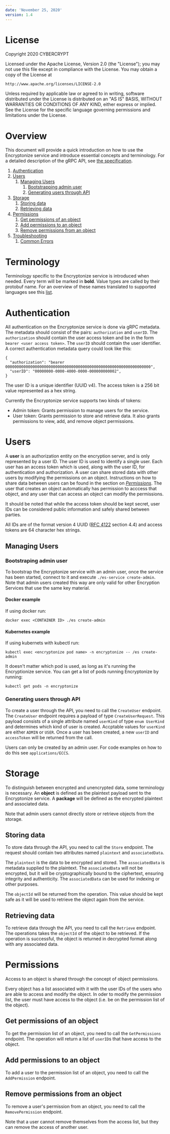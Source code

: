 ```yaml
---
date: 'November 25, 2020'
version: 1.4
---
```

# License
Copyright 2020 CYBERCRYPT

Licensed under the Apache License, Version 2.0 (the "License");
you may not use this file except in compliance with the License.
You may obtain a copy of the License at

    http://www.apache.org/licenses/LICENSE-2.0

Unless required by applicable law or agreed to in writing, software
distributed under the License is distributed on an "AS IS" BASIS,
WITHOUT WARRANTIES OR CONDITIONS OF ANY KIND, either express or implied.
See the License for the specific language governing permissions and
limitations under the License.

# Overview
This document will provide a quick introduction on how to use the Encryptonize service and introduce
essential concepts and terminology. For a detailed description of the gRPC API, see [the
specification](../api/api-v2.md).

1. [Authentication](#authentication)
1. [Users](#users)
    1. [Managing Users](#managing-users)
        1. [Bootstrapping admin user](#bootstrapping-admin-user)
        1. [Generating users through API](#generating-users-through-api)
1. [Storage](#storage)
    1. [Storing data](#storing-data)
    1. [Retrieving data](#retrieving-data)
1. [Permissions](#decrypting)
    1. [Get permissions of an object](#get-permissions-of-an-object)
    1. [Add permissions to an object](#add-permissions-to-an-object)
    1. [Remove permissions from an object](#remove-permissions-from-an-object)
1. [Troubleshooting](#troubleshooting)
    1. [Common Errors](#common-errors)

# Terminology
Terminology specific to the Encryptonize service is introduced when needed. Every term will be
marked in **bold**. Value types are called by their protobuf name. For an overview of these names
translated to supported languages see this
[list](https://developers.google.com/protocol-buffers/docs/proto3#scalar).

# Authentication
All authentication on the Encryptonize service is done via gRPC metadata. The metadata should
consist of the pairs: `authorization` and `userID`. The `authorization` should contain the user
access token and be in the form `bearer <user access token>`. The `userID` should contain the
user identifier. A correct authentication metadata query could look like this:
```
{
  "authorization": "bearer 0000000000000000000000000000000000000000000000000000000000000000",
  "userID": "00000000-0000-4000-0000-000000000002",
}
```
The user ID is a unique identifier (UUID v4). The access token is a 256 bit value represented as a hex string.

Currently the Encryptonize service supports two kinds of tokens:

* Admin token: Grants permission to manage users for the service.
* User token: Grants permission to store and retrieve data. It also grants permissions to view, add,
  and remove object permissions.

# Users
A **user** is an authorization entity on the encryption server, and is only represented by a user ID.
The user ID is used to identify a single user. Each user has an access token which is used, along
with the user ID, for authentication and authorization. A user can share stored data with other users
by modifying the permissions on an object. Instructions on how to share data
between users can be found in the section on [*Permissions*](#permissions). The user that creates
an object automatically has permission to acccess that object, and any user that can access an object
can modify the permissions.

It should be noted that while the access token should be kept secret, user IDs can be considered
public information and safely shared between parties.

All IDs are of the format version 4 UUID ([RFC 4122](https://tools.ietf.org/html/rfc4122) section 4.4)  and access tokens are 64 character hex strings.

## Managing Users
### Bootstraping admin user
To bootstrap the Encryptonize service with an admin user, once the service has been started, connect
to it and execute `./es-service create-admin`. Note that admin users created this way are only valid
for other Encryption Services that use the same key material.

#### Docker example
If using docker run:
```
docker exec <CONTAINER ID> ./es create-admin
```

#### Kubernetes example
If using kubernets with kubectl run:
```
kubectl exec <encryptonize pod name> -n encryptonize -- /es create-admin
```
It doesn't matter which pod is used, as long as it's running the Encryptionize service.
You can get a list of pods running Encryptonize by running:
```
kubectl get pods -n encryptonize
```

### Generating users through API
To create a user through the API, you need to call the `CreateUser` endpoint. The `CreateUser`
endpoint requires a payload of type `CreateUserRequest`. This payload consists of a single attribute
named `userKind` of type `enum UserKind` and determines which kind of user is created. Accptable
values for `userKind` are either `ADMIN` or `USER`.
Once a user has been created, a new `userID` and `accessToken` will be returned from the call.

Users can only be created by an admin user. For code examples on how to do this see
`applications/ECCS`.

# Storage
To distinguish between encrypted and unencrypted data, some terminology is necessary. An **object**
is defined as the plaintext payload sent to the Encryptonize service. A **package** will be
defined as the encrypted plaintext and associated data.

Note that admin users cannot directly store or retrieve objects from the storage.

## Storing data
To store data through the API, you need to call the `Store` endpoint. The request should contain two attributes named `plaintext` and `associatedData`.

The `plaintext` is the data to be encrypted and stored. The `associatedData` is metadata supplied
to the plaintext. The `associatedData` will not be encrypted, but it will be cryptographically
bound to the ciphertext, ensuring integrity and authenticity.
The  `associatedData` can be used for indexing or other purposes.

The `objectId` will be returned from the operation. This value should be kept safe as it will be used to retrieve the object again from the service.

## Retrieving data
To retrieve data through the API, you need to call the `Retrieve` endpoint. The operations takes
the `objectId` of the object to be retrieved.
If the operation is successful, the object is returned in decrypted format along with any associated data.

# Permissions
Access to an object is shared through the concept of object permissions.

Every object has a list associated with it with the user IDs of the
users who are able to access and modify the object.
In oder to modify the permission list, the user must have access to the object (i.e. be on the permission list of the object).

## Get permissions of an object
To get the permission list of an object, you need to call the `GetPermissions` endpoint. The operation will return a list of `userID`s that have access to the object.

## Add permissions to an object
To add a user to the permission list of an object, you need to call the `AddPermission` endpoint.

## Remove permissions from an object
To remove a user's permission from an object, you need to call the `RemovePermission` endpoint.

Note that a user cannot remove themselves from the access list, but they can remove the access of another user.
